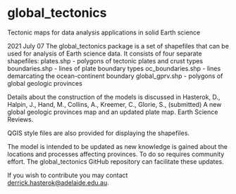 # global_tectonics
 Tectonic maps for data analysis applications in solid Earth science

2021 July 07
The global_tectonics package is a set of shapefiles that can be used for analysis of Earth science data.  It consists of four separate shapefiles:
  plates.shp - polygons of tectonic plates and crust types
  boundaries.shp - lines of plate boundary types
  oc_boundaries.shp - lines demarcating the ocean-continent boundary
  global_gprv.shp - polygons of global geologic provinces

Details about the construction of the models is discussed in Hasterok, D., Halpin, J., Hand, M., Collins, A., Kreemer, C., Glorie, S., (submitted) A new global geologic provinces map and an updated plate map. Earth Science Reviews.

QGIS style files are also provided for displaying the shapefiles.

The model is intended to be updated as new knowledge is gained about the locations and processes affecting provinces.  To do so requires community effort.  The global_tectonics GitHub repository can facilitate these updates.

If you wish to contribute you may contact derrick.hasterok@adelaide.edu.au.
